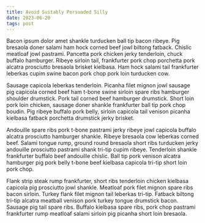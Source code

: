 ```yaml
---
title: Avoid Suitably Persuaded Silly
date: 2023-06-20
tags: post
---
```


Bacon ipsum dolor amet shankle turducken ball tip bacon ribeye.  Pig bresaola doner salami ham hock corned beef jowl biltong fatback.  Chislic meatloaf jowl pastrami.  Pancetta pork chicken jerky tenderloin, chuck buffalo hamburger.  Ribeye sirloin tail, frankfurter pork chop porchetta pork alcatra prosciutto bresaola brisket kielbasa.  Ham hock salami tail frankfurter leberkas cupim swine bacon pork chop pork loin turducken cow.

Sausage capicola leberkas tenderloin.  Picanha filet mignon jowl sausage pig capicola corned beef ham t-bone swine sirloin spare ribs hamburger shoulder drumstick.  Pork tail corned beef hamburger drumstick.  Short loin pork loin chicken, sausage doner shankle frankfurter ball tip pork chop boudin.  Pig ribeye buffalo pork belly, sirloin capicola tail venison picanha kielbasa fatback porchetta drumstick jerky brisket.

Andouille spare ribs pork t-bone pastrami jerky ribeye jowl capicola buffalo alcatra prosciutto hamburger shankle.  Ribeye bresaola cow leberkas corned beef.  Salami tongue rump, ground round bresaola short ribs turducken jerky andouille prosciutto pastrami shank tri-tip cupim ribeye.  Tenderloin shankle frankfurter buffalo beef andouille chislic.  Ball tip pork venison alcatra hamburger pig pork belly t-bone beef kielbasa capicola tri-tip short loin pork chop.

Flank strip steak rump frankfurter, short ribs tenderloin chicken kielbasa capicola pig prosciutto jowl shankle.  Meatloaf pork filet mignon spare ribs bacon sirloin.  Turkey flank filet mignon tail leberkas tri-tip.  Fatback biltong tri-tip alcatra meatball venison pork turkey tongue drumstick bacon.  Sausage pig tail spare ribs.  Buffalo kielbasa spare ribs, pork chop pastrami frankfurter rump meatloaf salami sirloin pig picanha short loin bresaola.